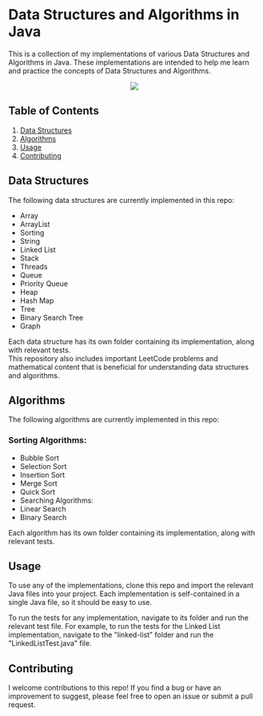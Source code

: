 # Data Structures and Algorithms in Java

This is a collection of my implementations of various Data Structures and Algorithms in Java. These implementations are intended to help me learn and practice the concepts of Data Structures and Algorithms.

<div align="center">
<img src="https://api.visitorbadge.io/api/visitors?path=https%3A%2F%2Fgithub.com%rohan472000%2FJava-DSA-InterviewPrep&label=visitors&countColor=%2337d67a&style=for-the-badge&labelStyle=upper" />
</div>

## Table of Contents

1. [Data Structures](#datastructure)
2. [Algorithms](#algo)
3. [Usage](#usage)
4. [Contributing](contributing)


<a name="datastructure"></a>
## Data Structures

The following data structures are currently implemented in this repo:

- Array
- ArrayList
- Sorting
- String
- Linked List
- Stack
- Threads
- Queue
- Priority Queue
- Heap
- Hash Map
- Tree
- Binary Search Tree
- Graph




 
Each data structure has its own folder containing its implementation, along with relevant tests.<br>
This repository also includes important LeetCode problems and mathematical content that is beneficial for understanding data structures and algorithms.



<a name="algo"></a>
## Algorithms

The following algorithms are currently implemented in this repo:

### Sorting Algorithms:

- Bubble Sort
- Selection Sort
- Insertion Sort
- Merge Sort
- Quick Sort
- Searching Algorithms:
- Linear Search
- Binary Search

Each algorithm has its own folder containing its implementation, along with relevant tests.


<a name="usage"></a>
## Usage

To use any of the implementations, clone this repo and import the relevant Java files into your project. Each implementation is self-contained in a single Java file, so it should be easy to use.

To run the tests for any implementation, navigate to its folder and run the relevant test file. For example, to run the tests for the Linked List implementation, navigate to the "linked-list" folder and run the "LinkedListTest.java" file.


<a name="contributing"></a>
## Contributing

I welcome contributions to this repo! If you find a bug or have an improvement to suggest, please feel free to open an issue or submit a pull request.
